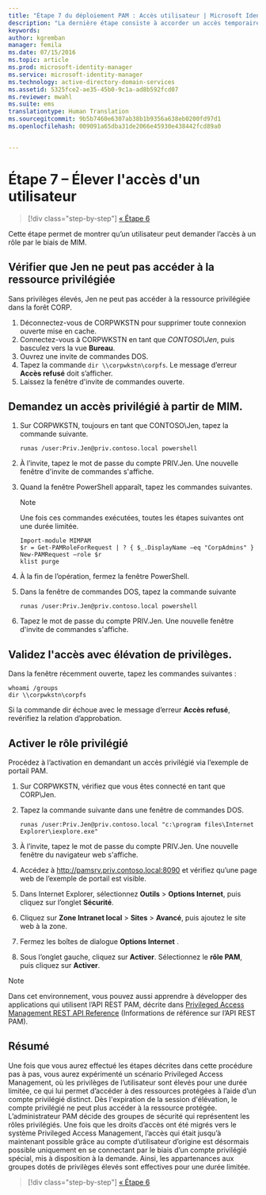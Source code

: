 ```yaml
---
title: "Étape 7 du déploiement PAM : Accès utilisateur | Microsoft Identity Manager"
description: "La dernière étape consiste à accorder un accès temporaire à un utilisateur disposant de privilèges pour illustrer la réussite de votre déploiement Privileged Access Management."
keywords: 
author: kgremban
manager: femila
ms.date: 07/15/2016
ms.topic: article
ms.prod: microsoft-identity-manager
ms.service: microsoft-identity-manager
ms.technology: active-directory-domain-services
ms.assetid: 5325fce2-ae35-45b0-9c1a-ad8b592fcd07
ms.reviewer: mwahl
ms.suite: ems
translationtype: Human Translation
ms.sourcegitcommit: 9b5b7460e6307ab38b1b9356a638eb0200fd97d1
ms.openlocfilehash: 009091a65dba31de2066e45930e438442fcd89a0


---
```


# Étape 7 – Élever l'accès d'un utilisateur

>[!div class="step-by-step"]
[« Étape 6 ](step-6-transition-group-to-pam.md)


Cette étape permet de montrer qu’un utilisateur peut demander l’accès à un rôle par le biais de MIM.

## Vérifier que Jen ne peut pas accéder à la ressource privilégiée
Sans privilèges élevés, Jen ne peut pas accéder à la ressource privilégiée dans la forêt CORP.

1. Déconnectez-vous de CORPWKSTN pour supprimer toute connexion ouverte mise en cache.
2. Connectez-vous à CORPWKSTN en tant que *CONTOSO\Jen*, puis basculez vers la vue **Bureau**.
3. Ouvrez une invite de commandes DOS.
4. Tapez la commande `dir \\corpwkstn\corpfs`. Le message d’erreur **Accès refusé** doit s’afficher.
5. Laissez la fenêtre d'invite de commandes ouverte.

## Demandez un accès privilégié à partir de MIM.
1. Sur CORPWKSTN, toujours en tant que CONTOSO\Jen, tapez la commande suivante.

    ```
    runas /user:Priv.Jen@priv.contoso.local powershell
    ```

2. À l’invite, tapez le mot de passe du compte PRIV.Jen. Une nouvelle fenêtre d'invite de commandes s'affiche.
3. Quand la fenêtre PowerShell apparaît, tapez les commandes suivantes.

    > [!NOTE]
    > Une fois ces commandes exécutées, toutes les étapes suivantes ont une durée limitée.

    ```
    Import-module MIMPAM
    $r = Get-PAMRoleForRequest | ? { $_.DisplayName –eq "CorpAdmins" }
    New-PAMRequest –role $r
    klist purge
    ```

4. À la fin de l’opération, fermez la fenêtre PowerShell.
5. Dans la fenêtre de commandes DOS, tapez la commande suivante

    ```
    runas /user:Priv.Jen@priv.contoso.local powershell
    ```

6. Tapez le mot de passe du compte PRIV.Jen. Une nouvelle fenêtre d'invite de commandes s'affiche.

## Validez l'accès avec élévation de privilèges.
Dans la fenêtre récemment ouverte, tapez les commandes suivantes :

```
whoami /groups
dir \\corpwkstn\corpfs
```

Si la commande dir échoue avec le message d’erreur **Accès refusé**, revérifiez la relation d’approbation.

## Activer le rôle privilégié
Procédez à l’activation en demandant un accès privilégié via l’exemple de portail PAM.

1. Sur CORPWKSTN, vérifiez que vous êtes connecté en tant que CORP\Jen.
2. Tapez la commande suivante dans une fenêtre de commandes DOS.

    ```
    runas /user:Priv.Jen@priv.contoso.local "c:\program files\Internet Explorer\iexplore.exe"
    ```

3. À l’invite, tapez le mot de passe du compte PRIV.Jen. Une nouvelle fenêtre du navigateur web s'affiche.
4. Accédez à http://pamsrv.priv.contoso.local:8090 et vérifiez qu’une page web de l’exemple de portail est visible.
5. Dans Internet Explorer, sélectionnez **Outils** > **Options Internet**, puis cliquez sur l’onglet **Sécurité**.
6. Cliquez sur **Zone Intranet local** > **Sites** > **Avancé**, puis ajoutez le site web à la zone.
7. Fermez les boîtes de dialogue **Options Internet** .
8. Sous l’onglet gauche, cliquez sur **Activer**. Sélectionnez le **rôle PAM**, puis cliquez sur **Activer**.

> [!Note]
> Dans cet environnement, vous pouvez aussi apprendre à développer des applications qui utilisent l’API REST PAM, décrite dans [Privileged Access Management REST API Reference](/microsoft-identity-manager/reference/privileged-access-management-rest-api-reference) (Informations de référence sur l’API REST PAM).

## Résumé
Une fois que vous aurez effectué les étapes décrites dans cette procédure pas à pas, vous aurez expérimenté un scénario Privileged Access Management, où les privilèges de l’utilisateur sont élevés pour une durée limitée, ce qui lui permet d’accéder à des ressources protégées à l’aide d’un compte privilégié distinct. Dès l'expiration de la session d'élévation, le compte privilégié ne peut plus accéder à la ressource protégée. L’administrateur PAM décide des groupes de sécurité qui représentent les rôles privilégiés. Une fois que les droits d’accès ont été migrés vers le système Privileged Access Management, l’accès qui était jusqu’à maintenant possible grâce au compte d’utilisateur d’origine est désormais possible uniquement en se connectant par le biais d’un compte privilégié spécial, mis à disposition à la demande. Ainsi, les appartenances aux groupes dotés de privilèges élevés sont effectives pour une durée limitée.

>[!div class="step-by-step"]
[« Étape 6 ](step-6-transition-group-to-pam.md)



<!--HONumber=Jul16_HO4-->



